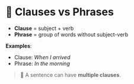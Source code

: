 # 🧱 Clauses vs Phrases

- **Clause** = subject + verb
- **Phrase** = group of words without subject-verb

**Examples**:

- Clause: _When I arrived_
- Phrase: _In the morning_

> 🔹 A sentence can have **multiple clauses**.
